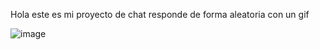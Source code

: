 Hola este es mi proyecto de chat responde de forma aleatoria con un gif



![image](https://github.com/user-attachments/assets/206a57d2-8493-4b90-88c4-aab9ed053eff)
